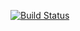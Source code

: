 [![Build Status](https://travis-ci.org/v3phung/Travis.svg?branch=master)](https://travis-ci.org/v3phung/Travis)
